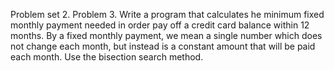 Problem set 2.
Problem 3.
Write a program that calculates he minimum fixed monthly payment needed in 
order pay off a credit card balance within 12 months. By a fixed monthly payment, 
we mean a single number which does not change each month, but instead is a constant 
amount that will be paid each month. Use the bisection search method.